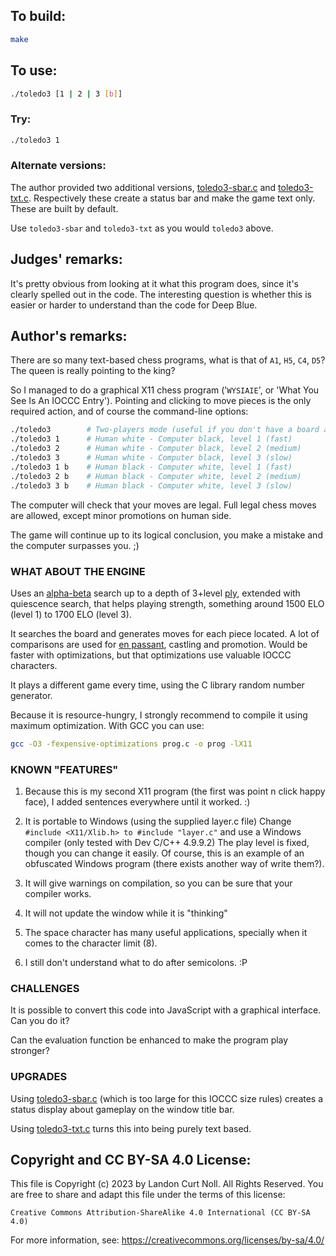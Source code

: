 ## To build:

```sh
make
```


## To use:

```sh
./toledo3 [1 | 2 | 3 [b]]
```


### Try:

```sh
./toledo3 1
```


### Alternate versions:

The author provided two additional versions, [toledo3-sbar.c](toledo3-sbar.c)
and [toledo3-txt.c](toledo3-txt.c). Respectively these create a status bar and
make the game text only. These are built by default.

Use `toledo3-sbar` and `toledo3-txt` as you would `toledo3` above.


## Judges' remarks:

It's pretty obvious from looking at it what this program does,
since it's clearly spelled out in the code.  The interesting
question is whether this is easier or harder to understand than
the code for Deep Blue.


## Author's remarks:

There are so many text-based chess programs, what is that of
`A1`, `H5`, `C4`, `D5`?  The queen is really pointing to the king?

So I managed to do a graphical X11 chess program ('`WYSIAIE`', or 'What You See
Is An IOCCC Entry'). Pointing and clicking to move pieces is the only required
action, and of course the command-line options:

```sh
./toledo3        # Two-players mode (useful if you don't have a board at hand)
./toledo3 1      # Human white - Computer black, level 1 (fast)
./toledo3 2      # Human white - Computer black, level 2 (medium)
./toledo3 3      # Human white - Computer black, level 3 (slow)
./toledo3 1 b    # Human black - Computer white, level 1 (fast)
./toledo3 2 b    # Human black - Computer white, level 2 (medium)
./toledo3 3 b    # Human black - Computer white, level 3 (slow)
```

The computer will check that your moves are legal. Full legal
chess moves are allowed, except minor promotions on human side.

The game will continue up to its logical conclusion, you make
a mistake and the computer surpasses you. ;)

### WHAT ABOUT THE ENGINE

Uses an [alpha-beta](https://en.wikipedia.org/wiki/Alpha_Beta) search up to a
depth of 3+level [ply](https://en.wikipedia.org/wiki/Ply_(game_theory)),
extended with quiescence search, that helps playing strength, something around
1500 ELO (level 1) to 1700 ELO (level 3).

It searches the board and generates moves for each piece located.  A lot of
comparisons are used for [en passant](https://en.wikipedia.org/wiki/En_passant),
castling and promotion. Would be faster with optimizations, but that
optimizations use valuable IOCCC characters.

It plays a different game every time, using the C library random
number generator.

Because it is resource-hungry, I strongly recommend to compile it
using maximum optimization. With GCC you can use:

```sh
gcc -O3 -fexpensive-optimizations prog.c -o prog -lX11
```

### KNOWN "FEATURES"

1. Because this is my second X11 program (the first was
   point n click happy face), I added sentences everywhere
   until it worked. :)

2. It is portable to Windows (using the supplied layer.c file)
   Change `#include <X11/Xlib.h> to #include "layer.c"` and
   use a Windows compiler (only tested with Dev C/C++ 4.9.9.2)
   The play level is fixed, though you can change it easily.
   Of course, this is an example of an obfuscated Windows
   program (there exists another way of write them?).

3. It will give warnings on compilation, so you can be sure
   that your compiler works.

4. It will not update the window while it is "thinking"

5. The space character has many useful applications, specially
   when it comes to the character limit (8).

6. I still don't understand what to do after semicolons. :P

### CHALLENGES

It is possible to convert this code into JavaScript with a
graphical interface.  Can you do it?

Can the evaluation function be enhanced to make the program
play stronger?

### UPGRADES

Using [toledo3-sbar.c](toledo3-sbar.c) (which is too large for this IOCCC size
rules) creates a status display about gameplay on the window title bar.

Using [toledo3-txt.c](toledo3-txt.c) turns this into being purely text based.


## Copyright and CC BY-SA 4.0 License:

This file is Copyright (c) 2023 by Landon Curt Noll.  All Rights Reserved.
You are free to share and adapt this file under the terms of this license:

    Creative Commons Attribution-ShareAlike 4.0 International (CC BY-SA 4.0)

For more information, see: https://creativecommons.org/licenses/by-sa/4.0/
